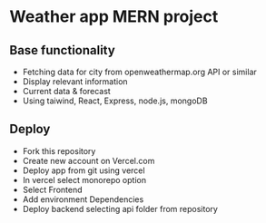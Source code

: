 # Weather app MERN project

## Base functionality
- Fetching data for city from openweathermap.org API or similar
- Display relevant information
- Current data & forecast
- Using taiwind, React, Express, node.js, mongoDB

## Deploy
- Fork this repository
- Create new account on Vercel.com
- Deploy app from git using vercel
- In vercel select monorepo option
- Select Frontend
- Add environment Dependencies
- Deploy backend selecting api folder from repository
